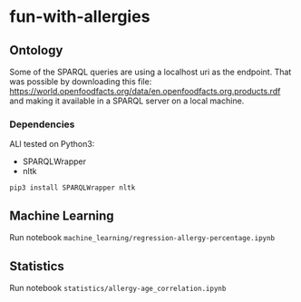 # fun-with-allergies

## Ontology
Some of the SPARQL queries are using a localhost uri as the endpoint. That was possible by downloading this file: https://world.openfoodfacts.org/data/en.openfoodfacts.org.products.rdf and making it available in a SPARQL server on a local machine.
### Dependencies
ALl tested on Python3:
* SPARQLWrapper
* nltk

```
pip3 install SPARQLWrapper nltk
```

## Machine Learning

Run notebook `machine_learning/regression-allergy-percentage.ipynb`

## Statistics

Run notebook `statistics/allergy-age_correlation.ipynb`